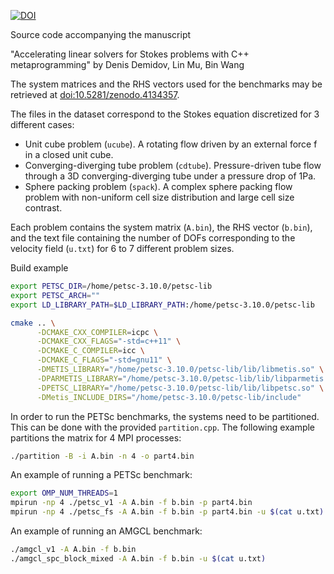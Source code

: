 [![DOI](https://zenodo.org/badge/DOI/10.5281/zenodo.4134357.svg)](https://doi.org/10.5281/zenodo.4134357)

Source code accompanying the manuscript

"Accelerating linear solvers for Stokes problems with C++ metaprogramming"
by Denis Demidov, Lin Mu, Bin Wang

The system matrices and the RHS vectors used for the benchmarks may be
retrieved at [doi:10.5281/zenodo.4134357](https://doi.org/10.5281/zenodo.4134357).

The files in the dataset correspond to the Stokes equation discretized for 3 different cases:

* Unit cube problem (`ucube`). A rotating flow driven by an external force f in a closed unit cube.
* Converging-diverging tube problem (`cdtube`). Pressure-driven tube flow through a 3D converging-diverging tube under a pressure drop of 1Pa.
* Sphere packing problem (`spack`). A complex sphere packing flow problem with non-uniform cell size distribution and large cell size contrast.

Each problem contains the system matrix (`A.bin`), the RHS vector (`b.bin`),
and the text file containing the number of DOFs corresponding to the velocity
field (`u.txt`) for 6 to 7 different problem sizes.

Build example
```sh
export PETSC_DIR=/home/petsc-3.10.0/petsc-lib
export PETSC_ARCH=""
export LD_LIBRARY_PATH=$LD_LIBRARY_PATH:/home/petsc-3.10.0/petsc-lib

cmake .. \
      -DCMAKE_CXX_COMPILER=icpc \
      -DCMAKE_CXX_FLAGS="-std=c++11" \
      -DCMAKE_C_COMPILER=icc \
      -DCMAKE_C_FLAGS="-std=gnu11" \
      -DMETIS_LIBRARY="/home/petsc-3.10.0/petsc-lib/lib/libmetis.so" \
      -DPARMETIS_LIBRARY="/home/petsc-3.10.0/petsc-lib/lib/libparmetis.so" \
      -DPETSC_LIBRARY="/home/petsc-3.10.0/petsc-lib/lib/libpetsc.so" \
      -DMetis_INCLUDE_DIRS="/home/petsc-3.10.0/petsc-lib/include"
```

In order to run the PETSc benchmarks, the systems need to be partitioned. This
can be done with the provided `partition.cpp`. The following example partitions
the matrix for 4 MPI processes:

```sh
./partition -B -i A.bin -n 4 -o part4.bin
```

An example of running a PETSc benchmark:
```sh
export OMP_NUM_THREADS=1
mpirun -np 4 ./petsc_v1 -A A.bin -f b.bin -p part4.bin
mpirun -np 4 ./petsc_fs -A A.bin -f b.bin -p part4.bin -u $(cat u.txt)
```

An example of running an AMGCL benchmark:
```sh
./amgcl_v1 -A A.bin -f b.bin
./amgcl_spc_block_mixed -A A.bin -f b.bin -u $(cat u.txt)
```
